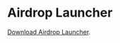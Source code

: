Airdrop Launcher
================
[Download Airdrop Launcher](https://github.com/iansilber/Airdrop-Launcher/airdrop.zip).
